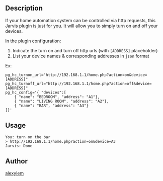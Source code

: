 <!---
IMPORTANT
=========
This README.md is displayed in the WebStore as well as within Jarvis app
Please do not change the structure of this file
Fill-in Description, Usage & Author sections
Make sure to rename the [en] folder into the language code your plugin is written in (ex: fr, es, de, it...)
For multi-language plugin:
- clone the language directory and translate commands/functions.sh
- optionally write the Description / Usage sections in several languages
-->
## Description
If your home automation system can be controlled via http requests, this Jarvis plugin is just for you.
It will allow you to simply turn on and off your devices.

In the plugin configuration:

1. Indicate the turn on and turn off http urls (with `[ADDRESS]` placeholder)
2. List your device names & corresponding addresses in `json` format

Ex:
```
pg_hc_turnon_url="http://192.168.1.1/home.php?action=on&device=[ADDRESS]"
pg_hc_turnoff_url="http://192.168.1.1/home.php?action=off&device=[ADDRESS]"
pg_hc_config='{ "devices":[
    { "name": "BEDROOM", "address": "A1"},
    { "name": "LIVING ROOM", "address": "A2"},
    { "name": "BAR", "address": "A3"}
]}'
```

## Usage
```
You: turn on the bar
> http://192.168.1.1/home.php?action=on&device=A3
Jarvis: Done
```

## Author
[alexylem](https://github.com/alexylem)
